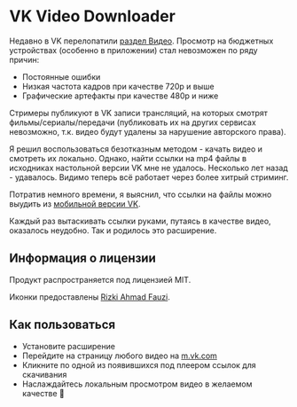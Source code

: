 # VK Video Downloader
Недавно в VK перелопатили [раздел Видео](https://vk.com/video). Просмотр на бюджетных устройствах (особенно в приложении) стал невозможен по ряду причин:
* Постоянные ошибки
* Низкая частота кадров при качестве 720p и выше
* Графические артефакты при качестве 480p и ниже

Стримеры публикуют в VK записи трансляций, на которых смотрят фильмы/сериалы/передачи (публиковать их на других сервисах невозможно, т.к. видео будут удалены за нарушение авторского права).

Я решил воспользоваться безотказным методом - качать видео и смотреть их локально. Однако, найти ссылки на mp4 файлы в исходниках настольной версии VK мне не удалось. Несколько лет назад - удавалось. Видимо теперь всё работает через более хитрый стриминг.

Потратив немного времени, я выяснил, что ссылки на файлы можно выудить из [мобильной версии VK](https://m.vk.com/).

Каждый раз вытаскивать ссылки руками, путаясь в качестве видео, оказалось неудобно. Так и родилось это расширение.
## Информация о лицензии
Продукт распространяется под лицензией MIT.

Иконки предоставлены [Rizki Ahmad Fauzi](https://www.flaticon.com/authors/rizki-ahmad-fauzi).
## Как пользоваться
* Установите расширение
* Перейдите на страницу любого видео на [m.vk.com](https://m.vk.com/)
* Кликните по одной из появившихся под плеером ссылок для скачивания
* Наслаждайтесь локальным просмотром видео в желаемом качестве 🥳